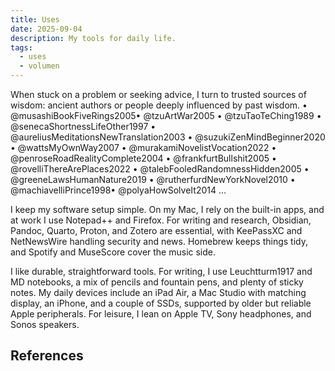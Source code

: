 ```yaml
---
title: Uses
date: 2025-09-04
description: My tools for daily life.
tags:
  - uses
  - volumen
---
```


When stuck on a problem or seeking advice, I turn to trusted sources of wisdom: ancient authors or people deeply influenced by past wisdom. • @musashiBookFiveRings2005• @tzuArtWar2005 • @tzuTaoTeChing1989 • @senecaShortnessLifeOther1997 • @aureliusMeditationsNewTranslation2003 • @suzukiZenMindBeginner2020 • @wattsMyOwnWay2007 • @murakamiNovelistVocation2022 • @penroseRoadRealityComplete2004 • @frankfurtBullshit2005 • @rovelliThereArePlaces2022 • @talebFooledRandomnessHidden2005 • @greeneLawsHumanNature2019 • @rutherfurdNewYorkNovel2010 • @machiavelliPrince1998• @polyaHowSolveIt2014 …

I keep my software setup simple. On my Mac, I rely on the built-in apps, and at work I use Notepad++ and Firefox. For writing and research, Obsidian, Pandoc, Quarto, Proton, and Zotero are essential, with KeePassXC and NetNewsWire handling security and news. Homebrew keeps things tidy, and Spotify and MuseScore cover the music side.   

I like durable, straightforward tools. For writing, I use Leuchtturm1917 and MD notebooks, a mix of pencils and fountain pens, and plenty of sticky notes. My daily devices include an iPad Air, a Mac Studio with matching display, an iPhone, and a couple of SSDs, supported by older but reliable Apple peripherals. For leisure, I lean on Apple TV, Sony headphones, and Sonos speakers. 

## References